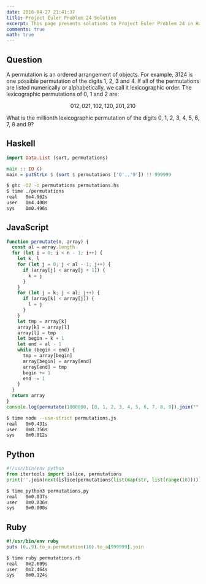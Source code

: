 ```yaml
---
date: 2016-04-27 21:41:37
title: Project Euler Problem 24 Solution
excerpt: This page presents solutions to Project Euler Problem 24 in Haskell, JavaScript, Python and Ruby.
comments: true
math: true
---
```



## Question

<p>
A permutation is an ordered arrangement of objects. 
For example, 3124 is one possible permutation of the 
digits 1, 2, 3 and 4. If all of the permutations are 
listed numerically or alphabetically, we call it 
lexicographic order. The lexicographic permutations 
of 0, 1 and 2 are:
</p>

$$012, 021, 102, 120, 201, 210$$

<p>
What is the millionth lexicographic permutation of the 
digits 0, 1, 2, 3, 4, 5, 6, 7, 8 and 9?
</p>






## Haskell

```haskell
import Data.List (sort, permutations)

main :: IO ()
main = putStrLn $ (sort $ permutations ['0'..'9']) !! 999999
```


```bash
$ ghc -O2 -o permutations permutations.hs
$ time ./permutations
real   0m4.962s
user   0m4.400s
sys    0m0.496s
```



## JavaScript

```javascript
function permutate(n, array) {
  const al = array.length
  for (let i = 0; i < n - 1; i++) {
    let k, l
    for (let j = 0; j < al - 1; j++) {
      if (array[j] < array[j + 1]) {
        k = j
      }
    }
    for (let j = k; j < al; j++) {
      if (array[k] < array[j]) {
        l = j
      }
    }
    let tmp = array[k]
    array[k] = array[l]
    array[l] = tmp
    let begin = k + 1
    let end = al - 1
    while (begin < end) {
      tmp = array[begin]
      array[begin] = array[end]
      array[end] = tmp
      begin += 1
      end -= 1
    }
  }
  return array
}
console.log(permutate(1000000, [0, 1, 2, 3, 4, 5, 6, 7, 8, 9]).join(""))
```


```bash
$ time node --use-strict permutations.js
real   0m0.431s
user   0m0.356s
sys    0m0.012s
```



## Python

```python
#!/usr/bin/env python
from itertools import islice, permutations
print(''.join(next(islice(permutations(list(map(str, list(range(10))))), 999999, None))))
```


```bash
$ time python3 permutations.py
real   0m0.037s
user   0m0.036s
sys    0m0.000s
```



## Ruby

```ruby
#!/usr/bin/env ruby
puts (0..9).to_a.permutation(10).to_a[999999].join
```


```bash
$ time ruby permutations.rb
real   0m2.609s
user   0m2.464s
sys    0m0.124s
```


